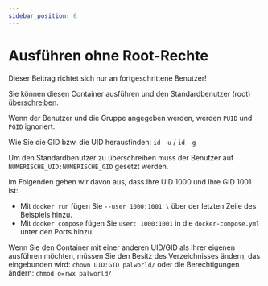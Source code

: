 ```yaml
---
sidebar_position: 6
---
```


# Ausführen ohne Root-Rechte

Dieser Beitrag richtet sich nur an fortgeschrittene Benutzer!
<!-- markdownlint-disable-next-line -->
Sie können diesen Container ausführen und den Standardbenutzer (root) [überschreiben](https://docs.docker.com/engine/reference/run/#user).

Wenn der Benutzer und die Gruppe angegeben werden, werden `PUID`  und `PGID` ignoriert.

Wie Sie die GID bzw. die UID herausfinden: `id -u` / `id -g`

Um den Standardbenutzer zu überschreiben muss der Benutzer auf `NUMERISCHE_UID:NUMERISCHE_GID` gesetzt werden.

Im Folgenden gehen wir davon aus, dass Ihre UID 1000 und Ihre GID 1001 ist:

* Mit `docker run` fügen Sie `--user 1000:1001 \` über der letzten Zeile des Beispiels hinzu.
* Mit `docker compose` fügen Sie `user: 1000:1001` in die `docker-compose.yml` unter den Ports hinzu.

Wenn Sie den Container mit einer anderen UID/GID als Ihrer eigenen ausführen möchten, müssen Sie den Besitz des
Verzeichnisses ändern, das eingebunden wird: `chown UID:GID palworld/` oder die Berechtigungen ändern:
`chmod o=rwx palworld/`

